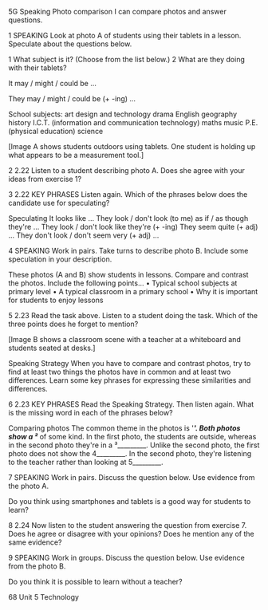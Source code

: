 5G Speaking
Photo comparison
I can compare photos and answer questions.

1 SPEAKING Look at photo A of students using their tablets in a lesson. Speculate about the questions below.

1 What subject is it? (Choose from the list below.)
2 What are they doing with their tablets?

It may / might / could be ...

They may / might / could be (+ -ing) ...

School subjects: art design and technology drama English geography history I.C.T. (information and communication technology) maths music P.E. (physical education) science

[Image A shows students outdoors using tablets. One student is holding up what appears to be a measurement tool.]

2 2.22 Listen to a student describing photo A. Does she agree with your ideas from exercise 1?

3 2.22 KEY PHRASES Listen again. Which of the phrases below does the candidate use for speculating?

Speculating
It looks like ...
They look / don't look (to me) as if / as though they're ...
They look / don't look like they're (+ -ing)
They seem quite (+ adj) ...
They don't look / don't seem very (+ adj) ...

4 SPEAKING Work in pairs. Take turns to describe photo B. Include some speculation in your description.

These photos (A and B) show students in lessons. Compare and contrast the photos. Include the following points...
• Typical school subjects at primary level
• A typical classroom in a primary school
• Why it is important for students to enjoy lessons

5 2.23 Read the task above. Listen to a student doing the task. Which of the three points does he forget to mention?

[Image B shows a classroom scene with a teacher at a whiteboard and students seated at desks.]

Speaking Strategy
When you have to compare and contrast photos, try to find at least two things the photos have in common and at least two differences. Learn some key phrases for expressing these similarities and differences.

6 2.23 KEY PHRASES Read the Speaking Strategy. Then listen again. What is the missing word in each of the phrases below?

Comparing photos
The common theme in the photos is '_________'.
Both photos show a ²_________ of some kind.
In the first photo, the students are outside, whereas in the second photo they're in a ³_________.
Unlike the second photo, the first photo does not show the 4_________.
In the second photo, they're listening to the teacher rather than looking at 5_________.

7 SPEAKING Work in pairs. Discuss the question below. Use evidence from the photo A.

Do you think using smartphones and tablets is a good way for students to learn?

8 2.24 Now listen to the student answering the question from exercise 7. Does he agree or disagree with your opinions? Does he mention any of the same evidence?

9 SPEAKING Work in groups. Discuss the question below. Use evidence from the photo B.

Do you think it is possible to learn without a teacher?

68 Unit 5 Technology